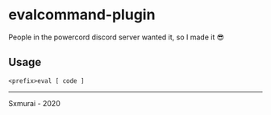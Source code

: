 # evalcommand-plugin
People in the powercord discord server wanted it, so I made it :sunglasses:

## Usage

`<prefix>eval [ code ]`

---

Sxmurai - 2020
